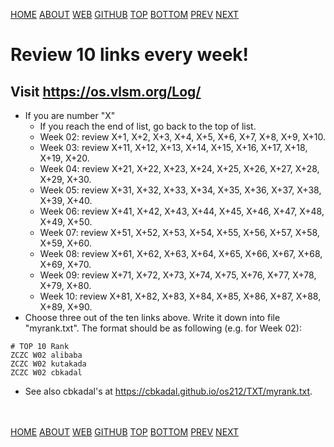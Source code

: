 ---
---
[HOME](index.md)
[ABOUT](README.md)
[WEB](https://osp4diss.vlsm.org/)
[GITHUB](https://github.com/UI-FASILKOM-OS/osp4diss/)
[TOP](#)
[BOTTOM](#endofpage)
[PREV](index.md#idx07)
[NEXT](W02-06.md)

# Review 10 links every week!

## Visit <https://os.vlsm.org/Log/>
* If you are number "X"
  * If you reach the end of list, go back to the top of list.
  * Week 02: review X+1,  X+2,  X+3,  X+4,  X+5,  X+6,  X+7,  X+8,  X+9,  X+10.
  * Week 03: review X+11, X+12, X+13, X+14, X+15, X+16, X+17, X+18, X+19, X+20.
  * Week 04: review X+21, X+22, X+23, X+24, X+25, X+26, X+27, X+28, X+29, X+30.
  * Week 05: review X+31, X+32, X+33, X+34, X+35, X+36, X+37, X+38, X+39, X+40.
  * Week 06: review X+41, X+42, X+43, X+44, X+45, X+46, X+47, X+48, X+49, X+50.
  * Week 07: review X+51, X+52, X+53, X+54, X+55, X+56, X+57, X+58, X+59, X+60.
  * Week 08: review X+61, X+62, X+63, X+64, X+65, X+66, X+67, X+68, X+69, X+70.
  * Week 09: review X+71, X+72, X+73, X+74, X+75, X+76, X+77, X+78, X+79, X+80.
  * Week 10: review X+81, X+82, X+83, X+84, X+85, X+86, X+87, X+88, X+89, X+90.
* Choose three out of the ten links above. 
  Write it down into file "myrank.txt".
  The format should be as following (e.g. for Week 02):
```
# TOP 10 Rank
ZCZC W02 alibaba 
ZCZC W02 kutakada
ZCZC W02 cbkadal
```
* See also cbkadal's at <https://cbkadal.github.io/os212/TXT/myrank.txt>.


<br id="endofpage"><br>
[HOME](index.md)
[ABOUT](README.md)
[WEB](https://osp4diss.vlsm.org/)
[GITHUB](https://github.com/UI-FASILKOM-OS/osp4diss/)
[TOP](#)
[BOTTOM](#endofpage)
[PREV](index.md#idx07)
[NEXT](W02-06.md)


